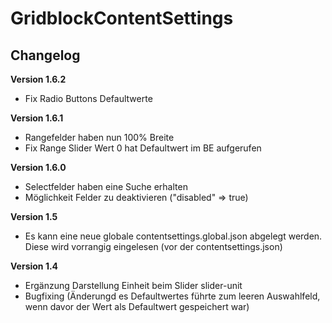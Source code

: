 ﻿GridblockContentSettings
=========

Changelog
---------
<b>Version 1.6.2</b>
- Fix Radio Buttons Defaultwerte

<b>Version 1.6.1</b>
- Rangefelder haben nun 100% Breite
- Fix Range Slider Wert 0 hat Defaultwert im BE aufgerufen

<b>Version 1.6.0</b>
- Selectfelder haben eine Suche erhalten
- Möglichkeit Felder zu deaktivieren ("disabled" => true)

<b>Version 1.5</b>
- Es kann eine neue globale contentsettings.global.json abgelegt werden. Diese wird vorrangig eingelesen (vor der contentsettings.json)

<b>Version 1.4</b>
- Ergänzung Darstellung Einheit beim Slider slider-unit
- Bugfixing (Änderungd es Defaultwertes führte zum leeren Auswahlfeld, wenn davor der Wert als Defaultwert gespeichert war)